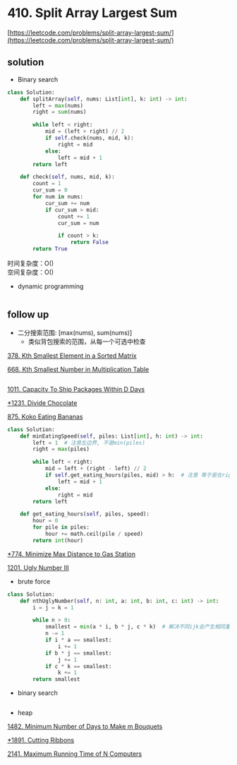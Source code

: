 # 410. Split Array Largest Sum
[https://leetcode.com/problems/split-array-largest-sum/](https://leetcode.com/problems/split-array-largest-sum/)


## solution

- Binary search
```python
class Solution:
    def splitArray(self, nums: List[int], k: int) -> int:
        left = max(nums)
        right = sum(nums)

        while left < right:
            mid = (left + right) // 2
            if self.check(nums, mid, k):
                right = mid
            else:
                left = mid + 1
        return left

    def check(self, nums, mid, k):
        count = 1
        cur_sum = 0
        for num in nums:
            cur_sum += num
            if cur_sum > mid:
                count += 1
                cur_sum = num

                if count > k:
                    return False
        return True
```
时间复杂度：O() <br>
空间复杂度：O()


- dynamic programming
```python

```


## follow up

- 二分搜索范围: [max(nums), sum(nums)]
  - 类似背包搜索的范围，从每一个可选中检查


[378. Kth Smallest Element in a Sorted Matrix](../06_heap/378.%20Kth%20Smallest%20Element%20in%20a%20Sorted%20Matrix.md)

[668. Kth Smallest Number in Multiplication Table](https://leetcode.com/problems/kth-smallest-number-in-multiplication-table/)
```python

```

[1011. Capacity To Ship Packages Within D Days](./1011.%20Capacity%20To%20Ship%20Packages%20Within%20D%20Days.md)

[*1231. Divide Chocolate](https://leetcode.com/problems/divide-chocolate/)

[875. Koko Eating Bananas](https://leetcode.com/problems/koko-eating-bananas/description/)
```python
class Solution:
    def minEatingSpeed(self, piles: List[int], h: int) -> int:
        left = 1  # 注意左边界, 不是min(piles)
        right = max(piles)

        while left < right:
            mid = left + (right - left) // 2
            if self.get_eating_hours(piles, mid) > h:  # 注意 等于是在right中
                left = mid + 1
            else:
                right = mid
        return left

    def get_eating_hours(self, piles, speed):
        hour = 0
        for pile in piles:
            hour += math.ceil(pile / speed)
        return int(hour)
```

[*774. Minimize Max Distance to Gas Station](https://leetcode.com/problems/minimize-max-distance-to-gas-station/description/)


[1201. Ugly Number III](https://leetcode.com/problems/ugly-number-iii/description/)
- brute force
```python
class Solution:
    def nthUglyNumber(self, n: int, a: int, b: int, c: int) -> int:
        i = j = k = 1

        while n > 0:
            smallest = min(a * i, b * j, c * k)  # 解决不同ijk会产生相同重复值的问题
            n -= 1
            if i * a == smallest:
                i += 1
            if b * j == smallest:
                j += 1
            if c * k == smallest:
                k += 1
        return smallest
```

- binary search
```python

```

- heap

[1482. Minimum Number of Days to Make m Bouquets](https://leetcode.com/problems/minimum-number-of-days-to-make-m-bouquets/description/)

[*1891. Cutting Ribbons](https://leetcode.com/problems/cutting-ribbons/)

[2141. Maximum Running Time of N Computers](https://leetcode.com/problems/maximum-running-time-of-n-computers/description/)
```python

```
